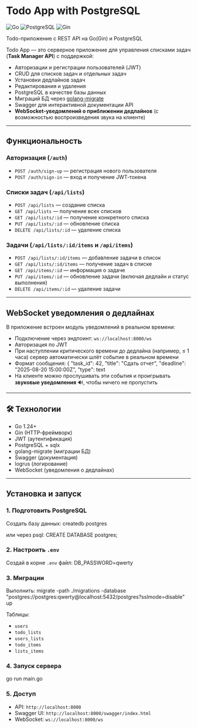 # Todo App with PostgreSQL

![Go](https://img.shields.io/badge/Go-1.20+-blue)
![PostgreSQL](https://img.shields.io/badge/PostgreSQL-15+-blue)
![Gin](https://img.shields.io/badge/Gin-1.9+-brightgreen)

Todo-приложение с REST API на Go(Gin) и PostgreSQL

Todo App — это серверное приложение для управления списками задач (**Task Manager API**) с поддержкой:

- Авторизации и регистрации пользователей (JWT)
- CRUD для списков задач и отдельных задач
- Установки дедлайнов задач
- Редактирования и удаления
- PostgreSQL в качестве базы данных
- Миграций БД через [golang-migrate](https://github.com/golang-migrate/migrate)
- Swagger для интерактивной документации API
- **WebSocket‑уведомлений о приближении дедлайнов** (с возможностью воспроизведения звука на клиенте)

---

## Функциональность

### Авторизация (`/auth`)
- `POST /auth/sign-up` — регистрация нового пользователя
- `POST /auth/sign-in` — вход и получение JWT‑токена

### Списки задач (`/api/lists`)
- `POST /api/lists` — создание списка
- `GET /api/lists` — получение всех списков
- `GET /api/lists/:id` — получение конкретного списка
- `PUT /api/lists/:id` — обновление списка
- `DELETE /api/lists/:id` — удаление списка

### Задачи (`/api/lists/:id/items` и `/api/items`)
- `POST /api/lists/:id/items` — добавление задачи в список
- `GET /api/lists/:id/items` — получение задач в списке
- `GET /api/items/:id` — информация о задаче
- `PUT /api/items/:id` — обновление задачи (включая дедлайн и статус выполнения)
- `DELETE /api/items/:id` — удаление задачи

---

## WebSocket уведомления о дедлайнах

В приложение встроен модуль уведомлений в реальном времени:

- Подключение через эндпоинт: `ws://localhost:8000/ws`
- Авторизация по JWT
- При наступлении критического времени до дедлайна (например, ≤ 1 часа) сервер автоматически шлёт событие в реальном времени
- Формат сообщения:
{
"task_id":
42, "title": "Сдать
отчет", "deadline": "2025-08-20
15:00:00Z", "type":
text
- На клиенте можно прослушивать эти события и проигрывать **звуковые уведомления** 🔊, чтобы ничего не пропустить  

---

## 🛠️ Технологии

- Go 1.24+
- Gin (HTTP‑фреймворк)
- JWT (аутентификация)
- PostgreSQL + sqlx
- golang-migrate (миграции БД)
- Swagger (документация)
- logrus (логирование)
- WebSocket (уведомления о дедлайнах)

---

## Установка и запуск

### 1. Подготовить PostgreSQL
Создать базу данных:
createdb postgres

или через psql:
CREATE DATABASE postgres;

### 2. Настроить `.env`
Создай в корне `.env` файл:
DB_PASSWORD=qwerty

### 3. Миграции
Выполнить:
migrate -path ./migrations -database "postgres://postgres:qwerty@localhost:5432/postgres?sslmode=disable" up

Таблицы:
- `users`
- `todo_lists`
- `users_lists`
- `todo_items`
- `lists_items`

### 4. Запуск сервера
go run main.go

### 5. Доступ
- API: `http://localhost:8000`
- Swagger UI: `http://localhost:8000/swagger/index.html`
- WebSocket: `ws://localhost:8000/ws`

